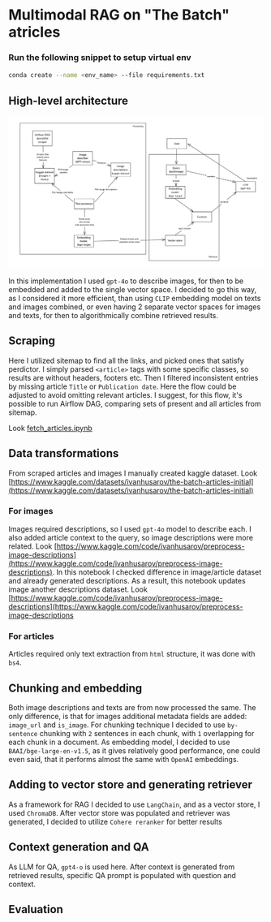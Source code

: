 # Multimodal RAG on "The Batch" atricles

### Run the following snippet to setup virtual env

```bash
conda create --name <env_name> --file requirements.txt
```

## High-level architecture

![alt text](diagram.jpeg)

In this implementation I used `gpt-4o` to describe images, for then to be embedded and added to the single vector space.
I decided to go this way, as I considered it more efficient, than using `CLIP` embedding model on texts and images combined, or even having 2 separate vector spaces for images and texts, for then to algorithmically combine retrieved results.

## Scraping

Here I utilized sitemap to find all the links, and picked ones that satisfy perdictor.
I simply parsed `<article>` tags with some specific classes, so results are without headers, footers etc. Then I filtered inconsistent entries by missing article `Title` or `Publication date`. Here the flow could be adjusted to avoid omitting relevant articles.
I suggest, for this flow, it's possible to run Airflow DAG, comparing sets of present and all articles from sitemap.

Look [fetch_articles.ipynb](fetch_articles.ipynb)

## Data transformations

From scraped articles and images I manually created kaggle dataset. Look [https://www.kaggle.com/datasets/ivanhusarov/the-batch-articles-initial](https://www.kaggle.com/datasets/ivanhusarov/the-batch-articles-initial)

### For images 

Images required descriptions, so I used `gpt-4o` model to describe each. I also added article context to the query, so image descriptions were more related. Look [https://www.kaggle.com/code/ivanhusarov/preprocess-image-descriptions](https://www.kaggle.com/code/ivanhusarov/preprocess-image-descriptions). 
In this notebook I checked difference in image/article dataset and already generated descriptions. As a result, this notebook updates image another descriptions dataset. Look [https://www.kaggle.com/code/ivanhusarov/preprocess-image-descriptions](https://www.kaggle.com/code/ivanhusarov/preprocess-image-descriptions

### For articles

Articles required only text extraction from `html` structure, it was done with `bs4`.

## Chunking and embedding

Both image descriptions and texts are from now processed the same. The only difference, is that for images additional metadata fields are added: `image_url` and `is_image`.
For chunking technique I decided to use `by-sentence` chunking with `2` sentences in each chunk, with `1` overlapping for each chunk in a document. 
As embedding model, I decided to use `BAAI/bge-large-en-v1.5`, as it gives relatively good performance, one could even said, that it performs almost the same with `OpenAI` embeddings.

## Adding to vector store and generating retriever

As a framework for RAG I decided to use `LangChain`, and as a vector store, I used `ChromaDB`.
After vector store was populated and retriever was generated, I decided to utilize `Cohere reranker` for better results

## Context generation and QA

As LLM for QA, `gpt4-o` is used here. After context is generated from retrieved results, specific QA prompt is populated with question and context.

## Evaluation

